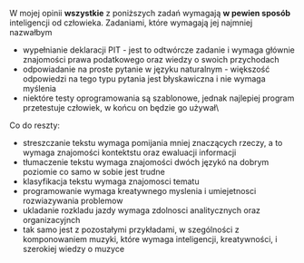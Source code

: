 
W mojej opinii **wszystkie** z poniższych zadań wymagają **w pewien sposób** inteligencji od człowieka.
Zadaniami, które wymagają jej najmniej nazwałbym
- wypełnianie deklaracji PIT - jest to odtwórcze zadanie i wymaga głównie znajomości prawa podatkowego oraz wiedzy o swoich  przychodach
- odpowiadanie na proste pytanie w języku naturalnym - większość odpowiedzi na tego typu pytania jest błyskawiczna i nie wymaga myślenia
- niektóre testy oprogramowania są szablonowe, jednak najlepiej program przetestuje człowiek, w końcu on będzie go używał\
  
Co do reszty:
- streszczanie tekstu wymaga pomijania mniej znaczących rzeczy, a to wymaga znajomości kontektstu oraz ewaluacji informacji
- tłumaczenie tekstu wymaga znajomości dwóch językó na dobrym poziomie co samo w sobie jest trudne
- klasyfikacja tekstu wymaga znajomosci tematu 
- programowanie wymaga kreatywnego myslenia i umiejetnosci rozwiazywania problemow
- ukladanie rozkladu jazdy wymaga zdolnosci analitycznych oraz organizacyjnch
- tak samo jest z pozostałymi przykładami, w szególności z komponowaniem muzyki, które wymaga inteligencji, kreatywności, i szerokiej wiedzy o muzyce
